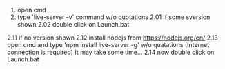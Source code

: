1. open cmd
2. type 'live-server -v' command w/o quotations
  2.01 if some sversion shown 
  2.02 double click on Launch.bat

  2.11 if no version shown
  2.12 install nodejs from https://nodejs.org/en/
  2.13 open cmd and type 'npm install live-server -g' w/o quatations (Internet connection is required)
    It may take some time...
  2.14 now double click on Launch.bat